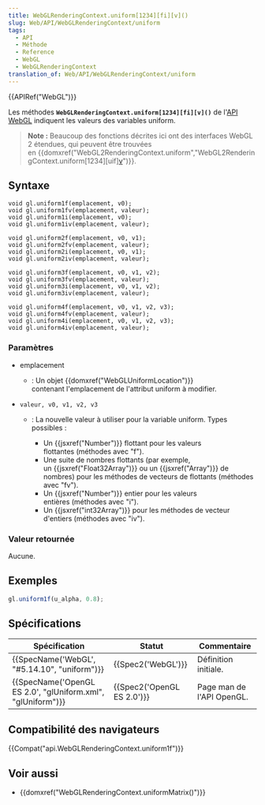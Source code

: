 ```yaml
---
title: WebGLRenderingContext.uniform[1234][fi][v]()
slug: Web/API/WebGLRenderingContext/uniform
tags:
  - API
  - Méthode
  - Reference
  - WebGL
  - WebGLRenderingContext
translation_of: Web/API/WebGLRenderingContext/uniform
---
```

{{APIRef("WebGL")}}

Les méthodes **`WebGLRenderingContext.uniform[1234][fi][v]()`** de l'[API WebGL](/fr-FR/docs/Web/API/WebGL_API) indiquent les valeurs des variables uniform.

> **Note :** Beaucoup des fonctions décrites ici ont des interfaces WebGL 2 étendues, qui peuvent être trouvées en {{domxref("WebGL2RenderingContext.uniform","WebGL2RenderingContext.uniform[1234][uif][v]()")}}.

## Syntaxe

    void gl.uniform1f(emplacement, v0);
    void gl.uniform1fv(emplacement, valeur);
    void gl.uniform1i(emplacement, v0);
    void gl.uniform1iv(emplacement, valeur);

    void gl.uniform2f(emplacement, v0, v1);
    void gl.uniform2fv(emplacement, valeur);
    void gl.uniform2i(emplacement, v0, v1);
    void gl.uniform2iv(emplacement, valeur);

    void gl.uniform3f(emplacement, v0, v1, v2);
    void gl.uniform3fv(emplacement, valeur);
    void gl.uniform3i(emplacement, v0, v1, v2);
    void gl.uniform3iv(emplacement, valeur);

    void gl.uniform4f(emplacement, v0, v1, v2, v3);
    void gl.uniform4fv(emplacement, valeur);
    void gl.uniform4i(emplacement, v0, v1, v2, v3);
    void gl.uniform4iv(emplacement, valeur);

### Paramètres

- emplacement
  - : Un objet {{domxref("WebGLUniformLocation")}} contenant l'emplacement de l'attribut uniform à modifier.
- `valeur, v0, v1, v2, v3`

  - : La nouvelle valeur à utiliser pour la variable uniform. Types possibles :

    - Un {{jsxref("Number")}} flottant pour les valeurs flottantes (méthodes avec "f").
    - Une suite de nombres flottants (par exemple, un {{jsxref("Float32Array")}} ou un {{jsxref("Array")}} de nombres) pour les méthodes de vecteurs de flottants (méthodes avec "fv").
    - Un {{jsxref("Number")}} entier pour les valeurs entières (méthodes avec "i").
    - Un {{jsxref("int32Array")}} pour les méthodes de vecteur d'entiers (méthodes avec "iv").

### Valeur retournée

Aucune.

## Exemples

```js
gl.uniform1f(u_alpha, 0.8);
```

## Spécifications

| Spécification                                                                    | Statut                               | Commentaire               |
| -------------------------------------------------------------------------------- | ------------------------------------ | ------------------------- |
| {{SpecName('WebGL', "#5.14.10", "uniform")}}                     | {{Spec2('WebGL')}}             | Définition initiale.      |
| {{SpecName('OpenGL ES 2.0', "glUniform.xml", "glUniform")}} | {{Spec2('OpenGL ES 2.0')}} | Page man de l'API OpenGL. |

## Compatibilité des navigateurs

{{Compat("api.WebGLRenderingContext.uniform1f")}}

## Voir aussi

- {{domxref("WebGLRenderingContext.uniformMatrix()")}}
